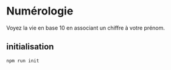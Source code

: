 # Numérologie

Voyez la vie en base 10 en associant un chiffre à votre prénom.

## initialisation

`npm run init`
